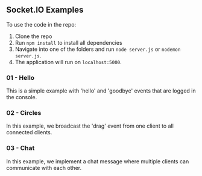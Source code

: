 ## Socket.IO Examples

To use the code in the repo:
1. Clone the repo
2. Run `npm install` to install all dependencies
3. Navigate into one of the folders and run `node server.js` or `nodemon server.js`. 
4. The application will run on `localhost:5000`.

### 01 - Hello

This is a simple example with 'hello' and 'goodbye' events that are logged in the console.

### 02 - Circles

In this example, we broadcast the 'drag' event from one client to all connected clients.

### 03 - Chat

In this example, we implement a chat message where multiple clients can communicate with each other.
